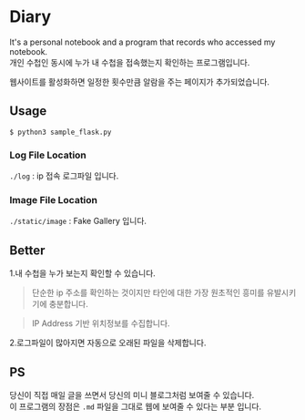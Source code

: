 # Diary

It's a personal notebook and a program that records who accessed my notebook.  
개인 수첩인 동시에 누가 내 수첩을 접속했는지 확인하는 프로그램입니다.

웹사이트를 활성화하면 일정한 횟수만큼 알람을 주는 페이지가 추가되었습니다. 

## Usage

```
$ python3 sample_flask.py 
```
### Log File Location

`./log` : ip 접속 로그파일 입니다.

### Image  File Location

`./static/image` : Fake Gallery 입니다.

## Better

1.내 수첩을 누가 보는지 확인할 수 있습니다.  
>단순한 ip 주소를 확인하는 것이지만 타인에 대한 가장 원초적인 흥미를 유발시키기에 충분합니다.  

>IP Address 기반 위치정보를 수집합니다.

2.로그파일이 많아지면 자동으로 오래된 파일을 삭제합니다.

## PS

당신이 직접 매일 글을 쓰면서 당신의 미니 블로그처럼 보여줄 수 있습니다.  
이 프로그램의 장점은 `.md` 파일을 그대로 웹에 보여줄 수 있다는 부분 입니다.   